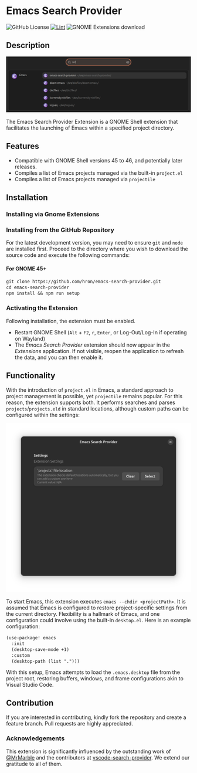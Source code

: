 # Emacs Search Provider

![GitHub License](https://img.shields.io/github/license/hron/emacs-search-provider) [![Lint](https://github.com/hron/emacs-search-provider/actions/workflows/eslint.yml/badge.svg)](https://github.com/hron/emacs-search-provider/actions/workflows/eslint.yml) ![GNOME Extensions download](https://img.shields.io/badge/dynamic/xml?url=https%3A%2F%2Fextensions.gnome.org%2Fextension%2F6976%2emacs-search-provider%2F&query=%2Fhtml%2Fbody%2Fdiv%5B2%5D%2Fdiv%5Fdiv%5B2%5D%2Fdiv%5B1%5D%2Fspan%5B3%5D&logo=gnome&label=GNOME%20extensions&cacheSeconds=86400)

## Description

![Screenshot](screenshot.png)

The Emacs Search Provider Extension is a GNOME Shell extension that facilitates the launching of Emacs within a specified project directory.

## Features

- Compatible with GNOME Shell versions 45 to 46, and potentially later releases.
- Compiles a list of Emacs projects managed via the built-in `project.el`
- Compiles a list of Emacs projects managed via `projectile`

## Installation

### Installing via Gnome Extensions

<!-- [<img alt="" height="100" src="https://raw.githubusercontent.com/andyholmes/gnome-shell-extensions-badge/master/get-it-on-ego.svg?sanitize=true">](https://extensions.gnome.org/extension/6976/) -->

### Installing from the GitHub Repository

For the latest development version, you may need to ensure `git` and `node` are installed first. Proceed to the directory where you wish to download the source code and execute the following commands:

#### For GNOME 45+

    git clone https://github.com/hron/emacs-search-provider.git
    cd emacs-search-provider
    npm install && npm run setup

### Activating the Extension

Following installation, the extension must be enabled.

- Restart GNOME Shell (`Alt` + `F2`, `r`, `Enter`, or Log-Out/Log-In if operating on Wayland)
- The _Emacs Search Provider_ extension should now appear in the _Extensions_ application. If not visible, reopen the application to refresh the data, and you can then enable it.

## Functionality

With the introduction of `project.el` in Emacs, a standard approach to project management is possible, yet `projectile` remains popular. For this reason, the extension supports both. It performs searches and parses `projects`/`projects.eld` in standard locations, although custom paths can be configured within the settings:

![Settings Screenshot](settings-screenshot.png)

To start Emacs, this extension executes `emacs --chdir <projectPath>`. It is assumed that Emacs is configured to restore project-specific settings from the current directory. Flexibility is a hallmark of Emacs, and one configuration could involve using the built-in `desktop.el`. Here is an example configuration:

```emacs-lisp
(use-package! emacs
  :init
  (desktop-save-mode +1)
  :custom
  (desktop-path (list ".")))
```

With this setup, Emacs attempts to load the `.emacs.desktop` file from the project root, restoring buffers, windows, and frame configurations akin to Visual Studio Code.

## Contribution

If you are interested in contributing, kindly fork the repository and create a feature branch. Pull requests are highly appreciated.

### Acknowledgements

This extension is significantly influenced by the outstanding work of [@MrMarble](https://github.com/MrMarble) and the contributors at [vscode-search-provider](https://github.com/MrMarble/vscode-search-provider/). We extend our gratitude to all of them.
